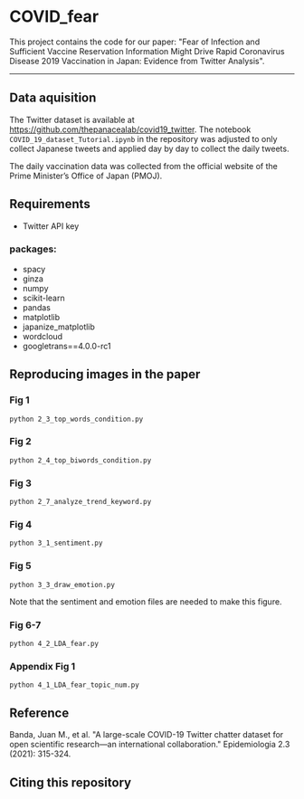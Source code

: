 # COVID_fear

This project contains the code for our paper: "Fear of Infection and Sufficient Vaccine Reservation Information Might Drive Rapid Coronavirus Disease 2019 Vaccination in Japan: Evidence from Twitter Analysis".

---

## Data aquisition
The Twitter dataset is available at https://github.com/thepanacealab/covid19_twitter. The notebook `COVID_19_dataset_Tutorial.ipynb` in the repository was adjusted to only collect Japanese tweets and applied day by day to collect the daily tweets.

The daily vaccination data was collected from the official website of the Prime Minister’s Office of Japan (PMOJ).

## Requirements
* Twitter API key
### packages:
* spacy
* ginza
* numpy
* scikit-learn
* pandas
* matplotlib
* japanize_matplotlib
* wordcloud
* googletrans==4.0.0-rc1

## Reproducing images in the paper
### Fig 1
```
python 2_3_top_words_condition.py
```
### Fig 2
```
python 2_4_top_biwords_condition.py
```
### Fig 3
```
python 2_7_analyze_trend_keyword.py
```
### Fig 4
```
python 3_1_sentiment.py
```
### Fig 5
```
python 3_3_draw_emotion.py
```
Note that the sentiment and emotion files are needed to make this figure.
### Fig 6-7
```
python 4_2_LDA_fear.py
```
### Appendix Fig 1
```
python 4_1_LDA_fear_topic_num.py
```

## Reference
Banda, Juan M., et al. "A large-scale COVID-19 Twitter chatter dataset for open scientific research—an international collaboration." Epidemiologia 2.3 (2021): 315-324.

## Citing this repository

